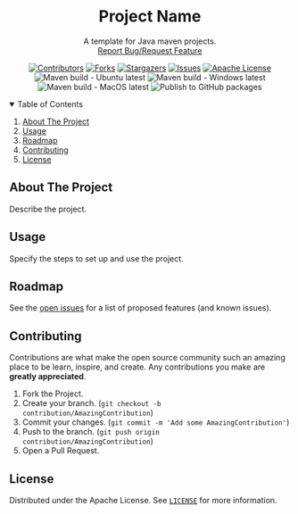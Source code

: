 <!-- PROJECT SHIELDS -->
<!--
*** I'm using markdown "reference style" links for readability.
*** Reference links are enclosed in brackets [ ] instead of parentheses ( ).
*** See the bottom of this document for the declaration of the reference variables
*** for contributors-url, forks-url, etc. This is an optional, concise syntax you may use.
*** https://www.markdownguide.org/basic-syntax/#reference-style-links
-->
<div align="center">
  <h1 align="center">Project Name</h1>
  <p align="center">
    A template for Java maven projects.
    <br />
    <a href="https://github.com/padaiyal/jMavenProjectTemplate/issues/new/choose">Report Bug/Request Feature</a>
  </p>

[![Contributors][contributors-shield]][contributors-url]
[![Forks][forks-shield]][forks-url]
[![Stargazers][stars-shield]][stars-url]
[![Issues][issues-shield]][issues-url]
[![Apache License][license-shield]][license-url] <br>
![Maven build - Ubuntu latest](https://github.com/padaiyal/jMavenProjectTemplate/workflows/Maven%20build%20-%20Ubuntu%20latest/badge.svg?branch=main)
![Maven build - Windows latest](https://github.com/padaiyal/jMavenProjectTemplate/workflows/Maven%20build%20-%20Windows%20latest/badge.svg?branch=main)
![Maven build - MacOS latest](https://github.com/padaiyal/jMavenProjectTemplate/workflows/Maven%20build%20-%20MacOS%20latest/badge.svg?branch=main)
![Publish to GitHub packages](https://github.com/padaiyal/jMavenProjectTemplate/workflows/Publish%20to%20GitHub%20packages/badge.svg)
</div>

<!--
*** To avoid retyping too much info. Do a search and replace with your text editor for the following:
    'jMavenProjectTemplate'
 -->

<!-- TABLE OF CONTENTS -->
<details open="open">
  <summary>Table of Contents</summary>
  <ol>
    <li>
      <a href="#about-the-project">About The Project</a>
    </li>
    <li>
        <a href="#usage">Usage</a>
    </li>
    <li>
        <a href="#roadmap">Roadmap</a>
    </li>
    <li>
        <a href="#contributing">Contributing</a>
    </li>
    <li>
        <a href="#license">License</a>
    </li>
  </ol>
</details>

<!-- ABOUT THE PROJECT -->
## About The Project
Describe the project.

<!-- USAGE -->
## Usage
Specify the steps to set up and use the project.

<!-- ROADMAP -->
## Roadmap
See the [open issues](https://github.com/padaiyal/jMavenProjectTemplate/issues) for a list of proposed features (and known issues).

<!-- CONTRIBUTING -->
## Contributing
Contributions are what make the open source community such an amazing place to be learn, inspire, and create. Any contributions you make are **greatly appreciated**.

1. Fork the Project.
2. Create your branch. (`git checkout -b contribution/AmazingContribution`)
3. Commit your changes. (`git commit -m 'Add some AmazingContribution'`)
4. Push to the branch. (`git push origin contribution/AmazingContribution`)
5. Open a Pull Request.


<!-- LICENSE -->
## License
Distributed under the Apache License. See [`LICENSE`](https://github.com/padaiyal/jMavenProjectTemplate/blob/main/LICENSE) for more information.


<!-- MARKDOWN LINKS & IMAGES -->
<!-- https://www.markdownguide.org/basic-syntax/#reference-style-links -->
[contributors-shield]: https://img.shields.io/github/contributors/padaiyal/jMavenProjectTemplate.svg?style=for-the-badge
[contributors-url]: https://github.com/padaiyal/jMavenProjectTemplate/graphs/contributors
[forks-shield]: https://img.shields.io/github/forks/padaiyal/jMavenProjectTemplate.svg?style=for-the-badge
[forks-url]: https://github.com/padaiyal/jMavenProjectTemplate/network/members
[stars-shield]: https://img.shields.io/github/stars/padaiyal/jMavenProjectTemplate.svg?style=for-the-badge
[stars-url]: https://github.com/padaiyal/jMavenProjectTemplate/stargazers
[issues-shield]: https://img.shields.io/github/issues/padaiyal/jMavenProjectTemplate.svg?style=for-the-badge
[issues-url]: https://github.com/padaiyal/jMavenProjectTemplate/issues
[license-shield]: https://img.shields.io/github/license/padaiyal/jMavenProjectTemplate.svg?style=for-the-badge
[license-url]: https://github.com/padaiyal/jMavenProjectTemplate/blob/master/LICENSE.txt
